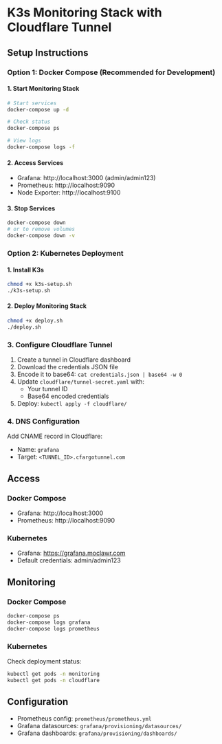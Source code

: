 # K3s Monitoring Stack with Cloudflare Tunnel

## Setup Instructions

### Option 1: Docker Compose (Recommended for Development)

#### 1. Start Monitoring Stack
```bash
# Start services
docker-compose up -d

# Check status
docker-compose ps

# View logs
docker-compose logs -f
```

#### 2. Access Services
- Grafana: http://localhost:3000 (admin/admin123)
- Prometheus: http://localhost:9090
- Node Exporter: http://localhost:9100

#### 3. Stop Services
```bash
docker-compose down
# or to remove volumes
docker-compose down -v
```

### Option 2: Kubernetes Deployment

#### 1. Install K3s
```bash
chmod +x k3s-setup.sh
./k3s-setup.sh
```

#### 2. Deploy Monitoring Stack
```bash
chmod +x deploy.sh
./deploy.sh
```

### 3. Configure Cloudflare Tunnel

1. Create a tunnel in Cloudflare dashboard
2. Download the credentials JSON file
3. Encode it to base64: `cat credentials.json | base64 -w 0`
4. Update `cloudflare/tunnel-secret.yaml` with:
   - Your tunnel ID
   - Base64 encoded credentials
5. Deploy: `kubectl apply -f cloudflare/`

### 4. DNS Configuration

Add CNAME record in Cloudflare:
- Name: `grafana`
- Target: `<TUNNEL_ID>.cfargotunnel.com`

## Access

### Docker Compose
- Grafana: http://localhost:3000
- Prometheus: http://localhost:9090

### Kubernetes
- Grafana: https://grafana.moclawr.com
- Default credentials: admin/admin123

## Monitoring

### Docker Compose
```bash
docker-compose ps
docker-compose logs grafana
docker-compose logs prometheus
```

### Kubernetes
Check deployment status:
```bash
kubectl get pods -n monitoring
kubectl get pods -n cloudflare
```

## Configuration

- Prometheus config: `prometheus/prometheus.yml`
- Grafana datasources: `grafana/provisioning/datasources/`
- Grafana dashboards: `grafana/provisioning/dashboards/`
